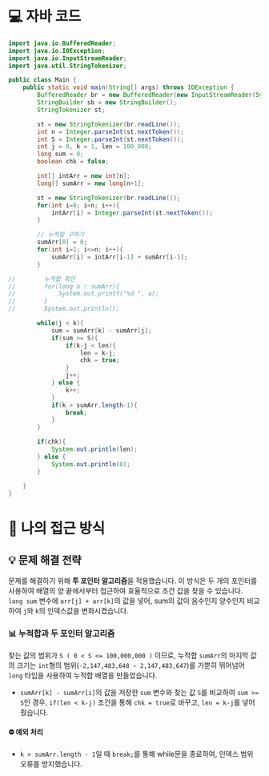 <!-- 꾸미는데 있어 ChatGPT를 사용하였습니다. -->
# 💻 자바 코드
```java
import java.io.BufferedReader;
import java.io.IOException;
import java.io.InputStreamReader;
import java.util.StringTokenizer;

public class Main {
    public static void main(String[] args) throws IOException {
        BufferedReader br = new BufferedReader(new InputStreamReader(System.in));
        StringBuilder sb = new StringBuilder();
        StringTokenizer st;

        st = new StringTokenizer(br.readLine());
        int n = Integer.parseInt(st.nextToken());
        int S = Integer.parseInt(st.nextToken());
        int j = 0, k = 1, len = 100_000;
        long sum = 0;
        boolean chk = false;

        int[] intArr = new int[n];
        long[] sumArr = new long[n+1];

        st = new StringTokenizer(br.readLine());
        for(int i=0; i<n; i++){
            intArr[i] = Integer.parseInt(st.nextToken());
        }

        // 누적합 구하기
        sumArr[0] = 0;
        for(int i=1; i<=n; i++){
            sumArr[i] = intArr[i-1] + sumArr[i-1];
        }

//        누적합 확인
//        for(long a : sumArr){
//            System.out.printf("%d ", a);
//        }
//        System.out.println();

        while(j < k){
            sum = sumArr[k] - sumArr[j];
            if(sum >= S){
                if(k-j < len){
                    len = k-j;
                    chk = true;
                }
                j++;
            } else {
                k++;
            }
            if(k > sumArr.length-1){
                break;
            }
        }

        if(chk){
            System.out.println(len);
        } else {
            System.out.println(0);
        }

    }
}
```

# 💭 나의 접근 방식

## 💡 문제 해결 전략

문제를 해결하기 위해 **투 포인터 알고리즘**을 적용했습니다. 이 방식은 두 개의 포인터를 사용하여 배열의 양 끝에서부터 접근하여 효율적으로 조건 값을 찾을 수 있습니다.<br>
`long sum` 변수에 `arr[j] + arr[k]`의 값을 넣어, sum의 값이 음수인지 양수인지 비교하여 `j`와 `k`의 인덱스값을 변화시켰습니다.

### 📊 누적합과 두 포인터 알고리즘

찾는 값의 범위가 `S ( 0 < S <= 100,000,000 )` 이므로, 누적합 `sumArr`의 마지막 값의 크기는 `int`형의 범위(`-2,147,483,648 ~ 2,147,483,647`)를 가뿐히 뛰어넘어 `long` 타입을 사용하여 누적합 배열을 만들었습니다.

- `sumArr[k] - sumArr[i]`의 값을 저장한 `sum` 변수와 찾는 값 `S`를 비교하여 `sum >= S`인 경우, `if(len < k-j)` 조건을 통해 `chk = true`로 바꾸고, `len = k-j`를 넣어줬습니다.

#### ⛔ 예외 처리

- `k > sumArr.length - 1`일 때 `break;`를 통해 while문을 종료하여, 인덱스 범위 오류를 방지했습니다.

